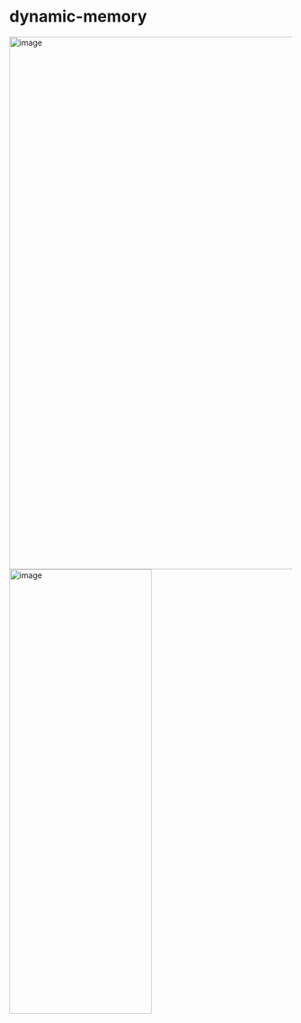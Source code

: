 # dynamic-memory

<img width="1063" height="948" alt="image" src="https://github.com/user-attachments/assets/2d423b67-6812-4a6e-a506-96add3beb6ae" />
<img width="253" height="791" alt="image" src="https://github.com/user-attachments/assets/303ba236-ede2-4c54-a9d1-c294851a804d" />
